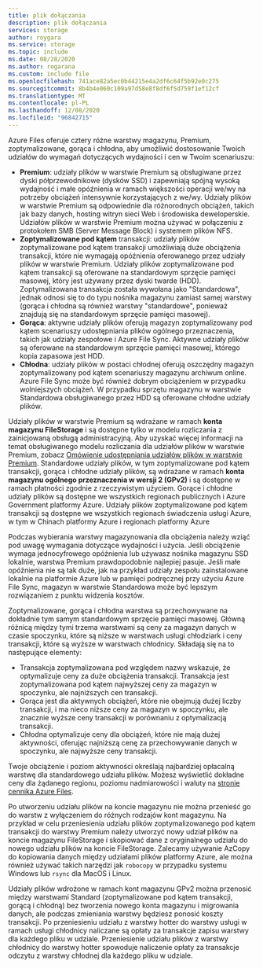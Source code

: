 ```yaml
---
title: plik dołączania
description: plik dołączania
services: storage
author: roygara
ms.service: storage
ms.topic: include
ms.date: 08/28/2020
ms.author: rogarana
ms.custom: include file
ms.openlocfilehash: 741ace82a5ec0b44215e4a2df6c64f5b92e0c275
ms.sourcegitcommit: 8b4b4e060c109a97d58e8f8df6f5d759f1ef12cf
ms.translationtype: MT
ms.contentlocale: pl-PL
ms.lasthandoff: 12/08/2020
ms.locfileid: "96842715"
---
```

Azure Files oferuje cztery różne warstwy magazynu, Premium, zoptymalizowane, gorąca i chłodna, aby umożliwić dostosowanie Twoich udziałów do wymagań dotyczących wydajności i cen w Twoim scenariuszu:

- **Premium**: udziały plików w warstwie Premium są obsługiwane przez dyski półprzewodnikowe (dysków SSD) i zapewniają spójną wysoką wydajność i małe opóźnienia w ramach większości operacji we/wy na potrzeby obciążeń intensywnie korzystających z we/wy. Udziały plików w warstwie Premium są odpowiednie dla różnorodnych obciążeń, takich jak bazy danych, hosting witryn sieci Web i środowiska deweloperskie. Udziałów plików w warstwie Premium można używać w połączeniu z protokołem SMB (Server Message Block) i systemem plików NFS.
- **Zoptymalizowane pod kątem** transakcji: udziały plików zoptymalizowane pod kątem transakcji umożliwiają duże obciążenia transakcji, które nie wymagają opóźnienia oferowanego przez udziały plików w warstwie Premium. Udziały plików zoptymalizowane pod kątem transakcji są oferowane na standardowym sprzęcie pamięci masowej, który jest używany przez dyski twarde (HDD). Zoptymalizowana transakcja została wywołana jako "Standardowa", jednak odnosi się to do typu nośnika magazynu zamiast samej warstwy (gorąca i chłodna są również warstwy "standardowe", ponieważ znajdują się na standardowym sprzęcie pamięci masowej).
- **Gorąca**: aktywne udziały plików oferują magazyn zoptymalizowany pod kątem scenariuszy udostępniania plików ogólnego przeznaczenia, takich jak udziały zespołowe i Azure File Sync. Aktywne udziały plików są oferowane na standardowym sprzęcie pamięci masowej, którego kopia zapasowa jest HDD.
- **Chłodna**: udziały plików w postaci chłodnej oferują oszczędny magazyn zoptymalizowany pod kątem scenariuszy magazynu archiwum online. Azure File Sync może być również dobrym obciążeniem w przypadku wolniejszych obciążeń. W przypadku sprzętu magazynu w warstwie Standardowa obsługiwanego przez HDD są oferowane chłodne udziały plików.

Udziały plików w warstwie Premium są wdrażane w ramach **konta magazynu FileStorage** i są dostępne tylko w modelu rozliczania z zainicjowaną obsługą administracyjną. Aby uzyskać więcej informacji na temat obsługiwanego modelu rozliczania dla udziałów plików w warstwie Premium, zobacz [Omówienie udostępniania udziałów plików w warstwie Premium](../articles/storage/files/storage-files-planning.md#understanding-provisioning-for-premium-file-shares). Standardowe udziały plików, w tym zoptymalizowane pod kątem transakcji, gorąca i chłodne udziały plików, są wdrażane w ramach **konta magazynu ogólnego przeznaczenia w wersji 2 (GPv2)** i są dostępne w ramach płatności zgodnie z rzeczywistym użyciem. Gorące i chłodne udziały plików są dostępne we wszystkich regionach publicznych i Azure Government platformy Azure. Udziały plików zoptymalizowane pod kątem transakcji są dostępne we wszystkich regionach świadczenia usługi Azure, w tym w Chinach platformy Azure i regionach platformy Azure

Podczas wybierania warstwy magazynowania dla obciążenia należy wziąć pod uwagę wymagania dotyczące wydajności i użycia. Jeśli obciążenie wymaga jednocyfrowego opóźnienia lub używasz nośnika magazynu SSD lokalnie, warstwa Premium prawdopodobnie najlepiej pasuje. Jeśli małe opóźnienia nie są tak duże, jak na przykład udziały zespołu zainstalowane lokalnie na platformie Azure lub w pamięci podręcznej przy użyciu Azure File Sync, magazyn w warstwie Standardowa może być lepszym rozwiązaniem z punktu widzenia kosztów.

Zoptymalizowane, gorąca i chłodna warstwa są przechowywane na dokładnie tym samym standardowym sprzęcie pamięci masowej. Główną różnicą między tymi trzema warstwami są ceny za magazyn danych w czasie spoczynku, które są niższe w warstwach usługi chłodziark i ceny transakcji, które są wyższe w warstwach chłodnicy. Składają się na to następujące elementy:

- Transakcja zoptymalizowana pod względem nazwy wskazuje, że optymalizuje ceny za duże obciążenia transakcji. Transakcja jest zoptymalizowana pod kątem najwyższej ceny za magazyn w spoczynku, ale najniższych cen transakcji.
- Gorąca jest dla aktywnych obciążeń, które nie obejmują dużej liczby transakcji, i ma nieco niższe ceny za magazyn w spoczynku, ale znacznie wyższe ceny transakcji w porównaniu z optymalizacją transakcji.
- Chłodna optymalizuje ceny dla obciążeń, które nie mają dużej aktywności, oferując najniższą cenę za przechowywanie danych w spoczynku, ale najwyższe ceny transakcji.

Twoje obciążenie i poziom aktywności określają najbardziej opłacalną warstwę dla standardowego udziału plików. Możesz wyświetlić dokładne ceny dla żądanego regionu, poziomu nadmiarowości i waluty na [stronie cennika Azure Files](https://azure.microsoft.com/pricing/details/storage/files/).

Po utworzeniu udziału plików na koncie magazynu nie można przenieść go do warstw z wyłączeniem do różnych rodzajów kont magazynu. Na przykład w celu przeniesienia udziału plików zoptymalizowanego pod kątem transakcji do warstwy Premium należy utworzyć nowy udział plików na koncie magazynu FileStorage i skopiować dane z oryginalnego udziału do nowego udziału plików na koncie FileStorage. Zalecamy używanie AzCopy do kopiowania danych między udziałami plików platformy Azure, ale można również używać takich narzędzi jak `robocopy` w przypadku systemu Windows lub `rsync` dla MacOS i Linux. 

Udziały plików wdrożone w ramach kont magazynu GPv2 można przenosić między warstwami Standard (zoptymalizowane pod kątem transakcji, gorącą i chłodną) bez tworzenia nowego konta magazynu i migrowania danych, ale podczas zmieniania warstwy będziesz ponosić koszty transakcji. Po przeniesieniu udziału z warstwy hotter do warstwy usługi w ramach usługi chłodnicy naliczane są opłaty za transakcje zapisu warstwy dla każdego pliku w udziale. Przeniesienie udziału plików z warstwy chłodnicy do warstwy hotter spowoduje naliczenie opłaty za transakcje odczytu z warstwy chłodnej dla każdego pliku w udziale.